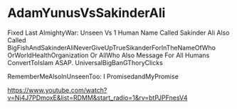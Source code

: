 # AdamYunusVsSakinderAli
Fixed Last AlmightyWar: Unseen Vs 1 Human Name Called Sakinder Ali
Also Called BigFishAndSakinderAliNeverGiveUpTrueSikanderForInTheNameOfWho OrWorldHealthOrganization Or AllWho
Also Message For All Humans ConvertToIslam ASAP.
UniversalBigBanGThoryClicks

RememberMeAlsoInUnseenToo: I PromisedandMyPromise

https://www.youtube.com/watch?v=Nj4J7PDmoxE&list=RDMM&start_radio=1&rv=btPJPFnesV4
